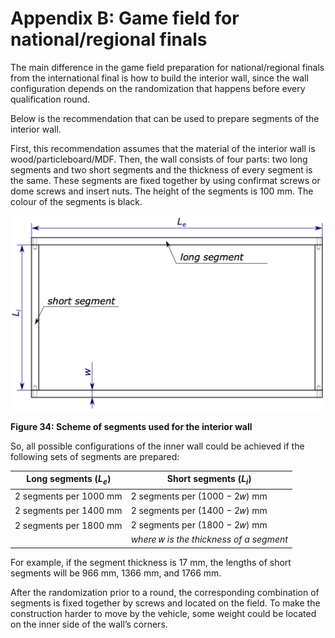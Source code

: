 # **Appendix B: Game field for national/regional finals**

The main difference in the game field preparation for national/regional finals from the international final is how to build the interior wall, since the wall configuration depends on the randomization that happens before every qualification round.

Below is the recommendation that can be used to prepare segments of the interior wall.

First, this recommendation assumes that the material of the interior wall is wood/particleboard/MDF. Then, the wall consists of four parts: two long segments and two short segments and the thickness of every segment is the same. These segments are fixed together by using confirmat screws or dome screws and insert nuts. The height of the segments is 100 mm. The colour of the segments is black.

![The image shows a schematic representation of the interior wall segments used in the robotics competition field. It features two long segments and two short segments, each with identical thickness, marked as ￼$L_e$ for the long segments and ￼$L_i$ for the short segments. These segments are assembled to form the interior walls of the game field, and they are joined using confirmat screws or dome screws with insert nuts. The diagram highlights the relative dimensions and positions of the segments.](https://github.com/akolotov/wro-2024-fe-rules/blob/bb15b8ac7644dd19ec78d8149257dc76611e7d70/rules/figures/034.png)

**Figure 34: Scheme of segments used for the interior wall**

So, all possible configurations of the inner wall could be achieved if the following sets of segments are prepared:

| **Long segments (**$L_e$**)** | **Short segments (**$L_i$**)** |
| --- | --- |
| 2 segments per 1000 mm | 2 segments per (1000 − 2𝑤) mm |
| 2 segments per 1400 mm  | 2 segments per (1400 − 2𝑤) mm |
| 2 segments per 1800 mm | 2 segments per (1800 − 2𝑤) mm |
|  | *where* 𝑤 *is the thickness of a segment* |

For example, if the segment thickness is 17 mm, the lengths of short segments will be 966 mm, 1366 mm, and 1766 mm.

After the randomization prior to a round, the corresponding combination of segments is fixed together by screws and located on the field. To make the construction harder to move by the vehicle, some weight could be located on the inner side of the wall’s corners.